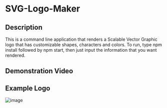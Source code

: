 # SVG-Logo-Maker

## Description
This is a command line application that renders a Scalable Vector Graphic logo that has customizable shapes, characters and colors. To run, type npm install followed by npm start, then just input the information that you want rendered.

## Demonstration Video


## Example Logo
![image](https://github.com/jfujan/SVG-Logo-Maker/assets/131504994/0ed66468-8f59-4abb-a3fa-3604734ec156)
